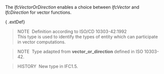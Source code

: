 ﻿The _IfcVectorOrDirection_ enables a choice between _IfcVector_ and _IfcDirection_ for vector functions.

{ .extDef}
> NOTE&nbsp; Definition according to ISO/CD 10303-42:1992  
> This type is used to identify the types of entity which can participate in vector computations.

> NOTE&nbsp; Type adapted from **vector_or_direction** defined in ISO 10303-42.

> HISTORY&nbsp; New type in IFC1.5.